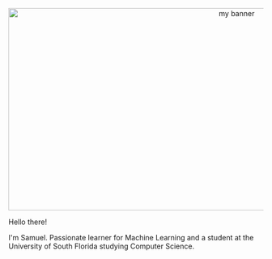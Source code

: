 <p align="center">

<img width="886" height="400" src="https://user-images.githubusercontent.com/66132436/146479541-5de04692-5192-4bea-bf95-55c2b43a19cc.png" alt="my banner">
                                                                                                                                                      
</p> 
                                                                                                                                                      
Hello there! 

I'm Samuel. Passionate learner for Machine Learning and a student at the University of South Florida studying Computer Science.

<!--
**SamuelSau/SamuelSau** is a ✨ _special_ ✨ repository because its `README.md` (this file) appears on your GitHub profile.

Here are some ideas to get you started:

- 🔭 I’m currently working on ...
- 🌱 I’m currently learning ...
- 👯 I’m looking to collaborate on ...
- 🤔 I’m looking for help with ...
- 💬 Ask me about ...
- 📫 How to reach me: ...
- 😄 Pronouns: ...
- ⚡ Fun fact: ...
-->
